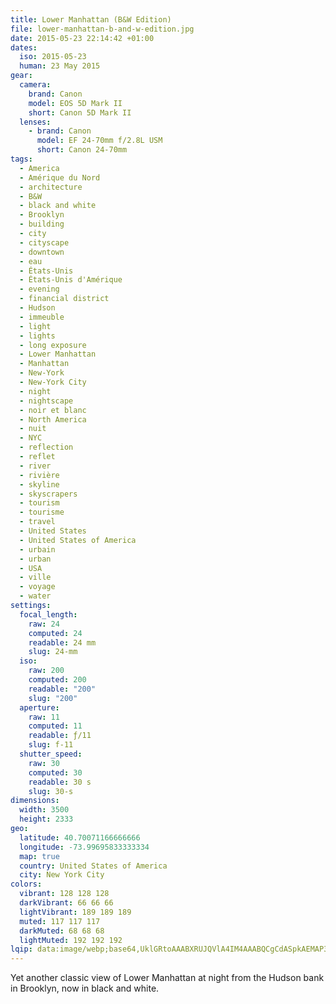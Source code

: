 ```yaml
---
title: Lower Manhattan (B&W Edition)
file: lower-manhattan-b-and-w-edition.jpg
date: 2015-05-23 22:14:42 +01:00
dates:
  iso: 2015-05-23
  human: 23 May 2015
gear:
  camera:
    brand: Canon
    model: EOS 5D Mark II
    short: Canon 5D Mark II
  lenses:
    - brand: Canon
      model: EF 24-70mm f/2.8L USM
      short: Canon 24-70mm
tags:
  - America
  - Amérique du Nord
  - architecture
  - B&W
  - black and white
  - Brooklyn
  - building
  - city
  - cityscape
  - downtown
  - eau
  - États-Unis
  - États-Unis d'Amérique
  - evening
  - financial district
  - Hudson
  - immeuble
  - light
  - lights
  - long exposure
  - Lower Manhattan
  - Manhattan
  - New-York
  - New-York City
  - night
  - nightscape
  - noir et blanc
  - North America
  - nuit
  - NYC
  - reflection
  - reflet
  - river
  - rivière
  - skyline
  - skyscrapers
  - tourism
  - tourisme
  - travel
  - United States
  - United States of America
  - urbain
  - urban
  - USA
  - ville
  - voyage
  - water
settings:
  focal_length:
    raw: 24
    computed: 24
    readable: 24 mm
    slug: 24-mm
  iso:
    raw: 200
    computed: 200
    readable: "200"
    slug: "200"
  aperture:
    raw: 11
    computed: 11
    readable: ƒ/11
    slug: f-11
  shutter_speed:
    raw: 30
    computed: 30
    readable: 30 s
    slug: 30-s
dimensions:
  width: 3500
  height: 2333
geo:
  latitude: 40.70071166666666
  longitude: -73.99695833333334
  map: true
  country: United States of America
  city: New York City
colors:
  vibrant: 128 128 128
  darkVibrant: 66 66 66
  lightVibrant: 189 189 189
  muted: 117 117 117
  darkMuted: 68 68 68
  lightMuted: 192 192 192
lqip: data:image/webp;base64,UklGRtoAAABXRUJQVlA4IM4AAABQCgCdASpkAEMAP3Gqwlo0v6ekL5h6O/AuCWkADvu/+9O0tnMG23IqSeCYQMyiBQawTj4Ce00IQjfEaXuP/SkMbK7+coTUhyYsLMsO2JXLipkjLnZEo+8YIgEAAP7q4hYFklbxFXnGGsp8/jPs5mpwH0NIvdjVxB5oIkFi/0SMdc/YfZuNWsJj+2dkOCjitgaycRFDM56AiirCpASDdde7IHVahKiAuvIONonJLpG8ZLG+iqYkBYoKE2YdZloBWnetfw30GyR3ITbVMAAAAA==
---
```


Yet another classic view of Lower Manhattan at night from the Hudson bank in Brooklyn, now in black and white.
